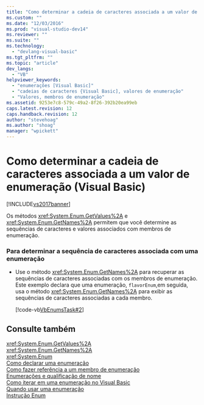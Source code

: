 ```yaml
---
title: "Como determinar a cadeia de caracteres associada a um valor de enumera&#231;&#227;o (Visual Basic) | Microsoft Docs"
ms.custom: ""
ms.date: "12/03/2016"
ms.prod: "visual-studio-dev14"
ms.reviewer: ""
ms.suite: ""
ms.technology: 
  - "devlang-visual-basic"
ms.tgt_pltfrm: ""
ms.topic: "article"
dev_langs: 
  - "VB"
helpviewer_keywords: 
  - "enumerações [Visual Basic]"
  - "cadeias de caracteres {Visual Basic], valores de enumeração"
  - "Valores, membros de enumeração"
ms.assetid: 9253e7c8-579c-49a2-8f26-392b20ea99eb
caps.latest.revision: 12
caps.handback.revision: 12
author: "stevehoag"
ms.author: "shoag"
manager: "wpickett"
---
```

# Como determinar a cadeia de caracteres associada a um valor de enumera&#231;&#227;o (Visual Basic)
[!INCLUDE[vs2017banner](../../../../csharp/includes/vs2017banner.md)]

Os métodos <xref:System.Enum.GetValues%2A> e <xref:System.Enum.GetNames%2A> permitem que você determine as sequências de caracteres e valores associados com membros de enumeração.  
  
### Para determinar a sequência de caracteres associada com uma enumeração  
  
-   Use o método <xref:System.Enum.GetNames%2A> para recuperar as sequências de caracteres associadas com os membros de enumeração.  Este exemplo declara que uma enumeração, `flavorEnum`,em seguida, usa o método <xref:System.Enum.GetNames%2A> para exibir as sequências de caracteres associadas a cada membro.  
  
     [!code-vb[VbEnumsTask#2](../../../../visual-basic/language-reference/statements/codesnippet/VisualBasic/how-to-determine-the-string-associated-with-an-enumeration-value_1.vb)]  
  
## Consulte também  
 <xref:System.Enum.GetValues%2A>   
 <xref:System.Enum.GetNames%2A>   
 <xref:System.Enum>   
 [Como declarar uma enumeração](../../../../visual-basic/programming-guide/language-features/constants-enums/how-to-declare-enumerations.md)   
 [Como fazer referência a um membro de enumeração](../../../../visual-basic/programming-guide/language-features/constants-enums/how-to-refer-to-an-enumeration-member.md)   
 [Enumerações e qualificação de nome](../../../../visual-basic/programming-guide/language-features/constants-enums/enumerations-and-name-qualification.md)   
 [Como iterar em uma enumeração no Visual Basic](../Topic/How%20to:%20Iterate%20Through%20An%20Enumeration%20in%20Visual%20Basic.md)   
 [Quando usar uma enumeração](../../../../visual-basic/programming-guide/language-features/constants-enums/when-to-use-an-enumeration.md)   
 [Instrução Enum](../../../../visual-basic/language-reference/statements/enum-statement.md)